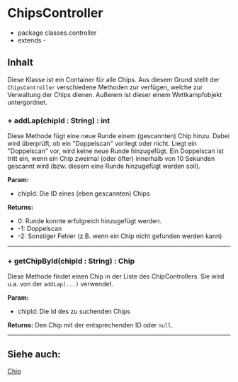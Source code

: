 # ChipsController
- package classes.controller
- extends - 

## Inhalt
Diese Klasse ist ein Container für alle Chips. Aus diesem Grund stellt der `ChipsController` verschiedene Methoden zur verfügen, 
welche zur Verwaltung der Chips dienen. Außerem ist dieser einem Wettkampfobjekt untergordnet. 

### + addLap(chipId : String) : int
Diese Methode fügt eine neue Runde einem (gescannten) Chip hinzu. Dabei wird überprüft, ob ein "Doppelscan" vorliegt oder nicht.
Liegt ein "Doppelscan" vor, wird keine neue Runde hinzugefügt. Ein Doppelscan ist tritt ein, wenn ein Chip zweimal (oder öfter) 
innerhalb von 10 Sekunden gescannt wird (bzw. diesem eine Runde hinzugefügt werden soll).

**Param:** 
- chipId: Die ID eines (eben gescannten) Chips

**Returns:**
- 0: Runde konnte erfolgreich hinzugefügt werden.
- -1: Doppelscan
- -2: Sonstiger Fehler (z.B. wenn ein Chip nicht gefunden werden kann)

---

### + getChipById(chipId : String) : Chip
Diese Methode findet einen Chip in der Liste des ChipControllers. Sie wird u.a. von der `addLap(...)` verwendet.

**Param:**
- chipId: Die Id des zu suchenden Chips

**Returns:** Den Chip mit der entsprechenden ID oder `null`.

---

## Siehe auch:

[Chip](https://github.com/tpoerschke/Project_Hellweglauf/blob/dev/doc/Chip.java.md)
